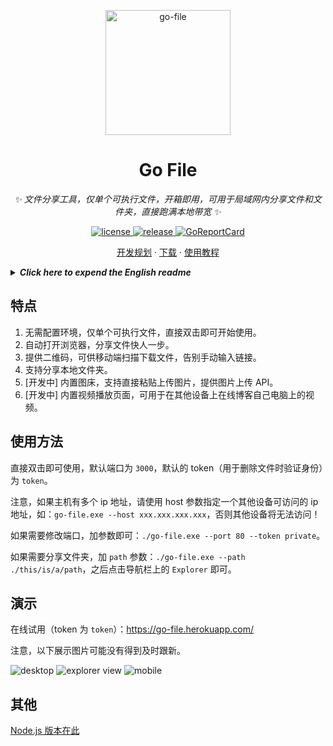 <p align="center">
  <a href="https://github.com/songquanpeng/go-file"><img src="https://user-images.githubusercontent.com/39998050/108494937-1a573e80-72e3-11eb-81c3-5545d7c2ed6e.jpg" width="200" height="200" alt="go-file"></a>
</p>

<div align="center">

# Go File

_✨ 文件分享工具，仅单个可执行文件，开箱即用，可用于局域网内分享文件和文件夹，直接跑满本地带宽 ✨_  

</div>

<p align="center">
  <a href="https://raw.githubusercontent.com/songquanpeng/go-file/master/LICENSE">
    <img src="https://img.shields.io/github/license/songquanpeng/go-file" alt="license">
  </a>
  <a href="https://github.com/songquanpeng/go-file/releases/latest">
    <img src="https://img.shields.io/github/v/release/songquanpeng/go-file?color=brightgreen&include_prereleases" alt="release">
  </a>
  <a href="https://goreportcard.com/report/github.com/songquanpeng/go-file">
  <img src="https://goreportcard.com/badge/github.com/songquanpeng/go-file" alt="GoReportCard">
  </a>
</p>

<p align="center">
  <a href="https://github.com/songquanpeng/go-file/projects/1">开发规划</a>
  ·
  <a href="https://github.com/songquanpeng/go-file/releases">下载</a>
  ·
  <a href="https://iamazing.cn/page/LAN-SHARE-使用教程">使用教程</a>
</p>


<details>
<summary><strong><i>Click here to expend the English readme</i></strong></summary>
<div>

## Description
File sharing tool, can be used to share files in a LAN.

## Features
1. No need to configure environment and there is only a single executable file.
2. Automatically open browser to make you share file more quickly.
3. Generate QR codes for your mobile phone to scan.
4. Easily share all the content of a local dir.

## Usage
Just double-click to use with default port `3000` and default token (used to verify identity when user try to delete files) `token`.

If you want to change the port and token, run it like this:`./go-file.exe -port 80 -token private`.

Your can also public a local path by providing a `path` like this : `./go-file.exe -path ./this/is/a/path` 

## Demo
![desktop](https://user-images.githubusercontent.com/39998050/130427067-80bf3cc5-5fee-488a-bea5-e323b9458064.png)
![explorer view](https://user-images.githubusercontent.com/39998050/144734218-d8969c22-f626-464d-b0c5-c32ec61b4e7d.png)
![mobile](https://user-images.githubusercontent.com/39998050/130427229-10da003f-8d9a-4591-b32c-efedbac419fb.png)
## Others
[Node.js version is here.](https://github.com/songquanpeng/lan-share)
</div>
</details>


## 特点
1. 无需配置环境，仅单个可执行文件，直接双击即可开始使用。
2. 自动打开浏览器，分享文件快人一步。
3. 提供二维码，可供移动端扫描下载文件，告别手动输入链接。
4. 支持分享本地文件夹。
5. [开发中] 内置图床，支持直接粘贴上传图片，提供图片上传 API。
6. [开发中] 内置视频播放页面，可用于在其他设备上在线博客自己电脑上的视频。

## 使用方法
直接双击即可使用，默认端口为 `3000`，默认的 token（用于删除文件时验证身份）为 `token`。

注意，如果主机有多个 ip 地址，请使用 host 参数指定一个其他设备可访问的 ip 地址，如：`go-file.exe --host xxx.xxx.xxx.xxx`，否则其他设备将无法访问！

如果需要修改端口，加参数即可：`./go-file.exe --port 80 --token private`。

如果需要分享文件夹，加 `path` 参数：`./go-file.exe --path ./this/is/a/path`，之后点击导航栏上的 `Explorer` 即可。

## 演示
在线试用（token 为 `token`）：https://go-file.herokuapp.com/

注意，以下展示图片可能没有得到及时跟新。

![desktop](https://user-images.githubusercontent.com/39998050/130427067-80bf3cc5-5fee-488a-bea5-e323b9458064.png)
![explorer view](https://user-images.githubusercontent.com/39998050/144734218-d8969c22-f626-464d-b0c5-c32ec61b4e7d.png)
![mobile](https://user-images.githubusercontent.com/39998050/130427229-10da003f-8d9a-4591-b32c-efedbac419fb.png)

## 其他
[Node.js 版本在此](https://github.com/songquanpeng/lan-share)
